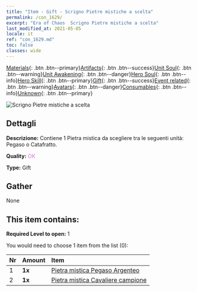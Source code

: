 ```yaml
---
title: "Item - Gift - Scrigno Pietre mistiche a scelta"
permalink: /con_1629/
excerpt: "Era of Chaos  Scrigno Pietre mistiche a scelta"
last_modified_at: 2021-05-05
locale: it
ref: "con_1629.md"
toc: false
classes: wide
---
```

 [Materials](/ItemsIT/){: .btn .btn--primary}[Artifacts](/ItemsIT/Artifacts/){: .btn .btn--success}[Unit Soul](/ItemsIT/UnitSoul/){: .btn .btn--warning}[Unit Awakening](/ItemsIT/UnitAwakening/){: .btn .btn--danger}[Hero Soul](/ItemsIT/HeroSoul/){: .btn .btn--info}[Hero Skill](/ItemsIT/HeroSkill/){: .btn .btn--primary}[Gift](/ItemsIT/Gift/){: .btn .btn--success}[Event related](/ItemsIT/Events/){: .btn .btn--warning}[Avatars](/ItemsIT/Avatars/){: .btn .btn--danger}[Consumables](/ItemsIT/Consumables/){: .btn .btn--info}[Unknown](/ItemsIT/Unknown/){: .btn .btn--primary}

 ![Scrigno Pietre mistiche a scelta](/images/t/i_907245.png)

## Dettagli
 **Descrizione:** Contiene 1 Pietra mistica da scegliere tra le seguenti unità: Pegaso o Catafratto.

 **Quality:** <span style="color: #DA70D6">OK</span>

 **Type:** Gift

## Gather

  None

## This item contains:

 **Required Level to open:** 1

 You would need to choose 1 item from the list (0):

  | Nr | Amount |     Item    |
  |:---|:-------|:------------|
  | 1 |  **1x** | [Pietra mistica Pegaso Argenteo](/ItemsIT/unt_292/) |  | 
  | 2 |  **1x** | [Pietra mistica Cavaliere campione](/ItemsIT/unt_287/) |  | 
